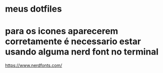 # meus dotfiles

# para os icones aparecerem corretamente é necessario estar usando alguma nerd font no terminal
https://www.nerdfonts.com/

